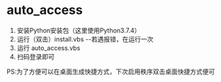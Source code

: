 # auto_access

1.  安装Python安装包（这里使用Python3.7.4）
2.  运行（双击）install.vbs  --若遇报错，在运行一次
3.  运行  auto_access.vbs 
4.  扫码登录即可

PS:为了方便可以在桌面生成快捷方式，下次启用秩序双击桌面快捷方式便可
